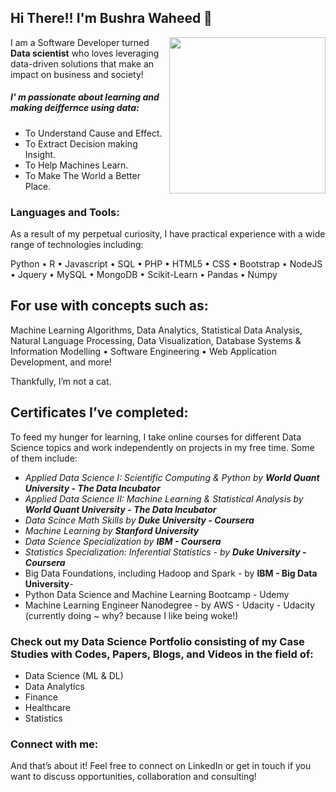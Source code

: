 ## Hi There!! I'm Bushra Waheed 👋

<img align="right" width="250" height="250" src="https://user-images.githubusercontent.com/20420538/126275044-19ac83cb-d7c6-4ae0-b98b-7618f8f7e89c.jpg">  I am a Software Developer turned **Data scientist** who loves leveraging data-driven solutions that make an impact on business and society!

##### I' m passionate about learning and making deiffernce using data: 

* To Understand Cause and Effect.
* To Extract Decision making Insight.
* To Help Machines Learn.
* To Make The World a Better Place.

### Languages and Tools:

As a result of my perpetual curiosity, I have practical experience with a wide range of technologies including:

Python • R  • Javascript • SQL • PHP • HTML5 • CSS • Bootstrap • NodeJS • Jquery • MySQL • MongoDB • Scikit-Learn  • Pandas • Numpy

## For use with concepts such as:

Machine Learning Algorithms, Data Analytics, Statistical Data Analysis, Natural Language Processing, Data Visualization, Database Systems & Information Modelling • Software Engineering • Web Application Development, and more!

Thankfully, I’m not a cat.

## Certificates I’ve completed:

To feed my hunger for learning, I take online courses for different Data Science topics and work independently on projects in my free time. 
Some of them include:

* _Applied Data Science I: Scientific Computing & Python by **World Quant University - The Data Incubator**_ 
* _Applied Data Science II: Machine Learning & Statistical Analysis by **World Quant University - The Data Incubator**_ 
* _Data Scince Math Skills by **Duke University - Coursera**_
* _Machine Learning by **Stanford University**_
* _Data Science Specialization by **IBM - Coursera**_
* _Statistics Specialization: Inferential Statistics - by **Duke University - Coursera**_
* Big Data Foundations, including Hadoop and Spark - by **IBM - Big Data University**-
* Python Data Science and Machine Learning Bootcamp - Udemy
* Machine Learning Engineer Nanodegree - by AWS - Udacity - Udacity (currently doing ~ why? because I like being woke!)

### Check out my Data Science Portfolio consisting of my Case Studies with Codes, Papers, Blogs, and Videos in the field of:

* Data Science (ML & DL)
* Data Analytics
* Finance
* Healthcare
* Statistics

### Connect with me:

And that’s about it! Feel free to connect on LinkedIn or get in touch if you want to discuss opportunities, collaboration and consulting!

<!--
**expertbushra/expertbushra** is a ✨ _special_ ✨ repository because its `README.md` (this file) appears on your GitHub profile.


Here are some ideas to get you started:

- 🔭 I’m currently working on ...
- 🌱 I’m currently learning ...
- 👯 I’m looking to collaborate on ...
- 🤔 I’m looking for help with ...
- 💬 Ask me about ...
- 📫 How to reach me: ...
- 😄 Pronouns: ...
- ⚡ Fun fact: ...
-->
